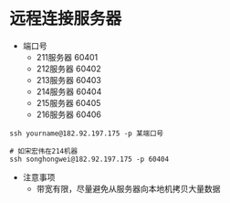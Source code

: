 # 远程连接服务器
* 端口号
  * 211服务器 60401
  * 212服务器 60402
  * 213服务器 60403
  * 214服务器 60404
  * 215服务器 60405
  * 216服务器 60406
```
ssh yourname@182.92.197.175 -p 某端口号

# 如宋宏伟在214机器
ssh songhongwei@182.92.197.175 -p 60404
```
* 注意事项
  * 带宽有限，尽量避免从服务器向本地机拷贝大量数据
